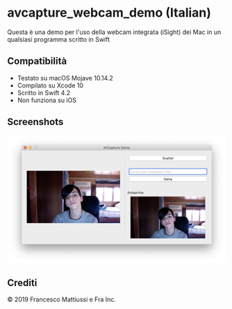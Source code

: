 # avcapture_webcam_demo (Italian)

Questa è una demo per l'uso della webcam integrata (iSight) dei Mac in un qualsiasi programma scritto in Swift

## Compatibilità

* Testato su macOS Mojave 10.14.2
* Compilato su Xcode 10
* Scritto in Swift 4.2
* Non funziona su iOS

## Screenshots

![AVCapture Demo](https://github.com/fmattiussi/avcapture_webcam_demo/blob/master/Schermata%202019-03-20%20alle%2016.23.11.png)

## Crediti

© 2019 Francesco Mattiussi e Fra Inc.
